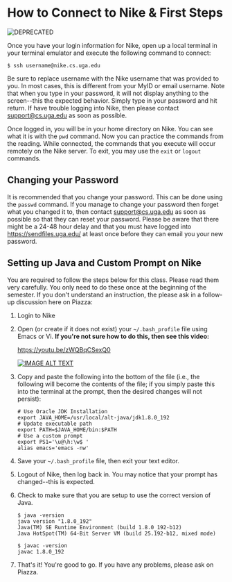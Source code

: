 # How to Connect to Nike & First Steps

![DEPRECATED](https://img.shields.io/badge/Deprecated%20Do%20Not%20Use-warning)

Once you have your login information for Nike, open up a local terminal 
in your terminal emulator and execute the following command to connect:

```
$ ssh username@nike.cs.uga.edu
``` 
 
Be sure to replace username with the Nike username that was provided to you. 
In most cases, this is different from your MyID or email username. 
Note that when you type in your password, it will not display anything to the 
screen--this the expected behavior. Simply type in your password and hit return. 
If have trouble logging into Nike, then please contact support@cs.uga.edu 
as soon as possible.
 
Once logged in, you will be in your home directory on Nike. 
You can see what it is with the `pwd` command. Now you can practice the commands 
from the reading. While connected, the commands that you execute will occur remotely 
on the Nike server. To exit, you may use the `exit` or `logout` commands. 
 
## Changing your Password
 
It is recommended that you change your password. 
This can be done using the `passwd` command. 
If you manage to change your password then forget what you changed it to, 
then contact support@cs.uga.edu as soon as possible so that they can reset your password. 
Please be aware that there might be a 24-48 hour delay and that you must have 
logged into https://sendfiles.uga.edu/ at least once before they can email you your new password. 
 
## Setting up Java and Custom Prompt on Nike
 
You are required to follow the steps below for this class. 
Please read them very carefully. You only need to do these once at the beginning of the semester. 
If you don't understand an instruction, the please ask in a follow-up discussion here on Piazza:
 
1. Login to Nike

1. Open (or create if it does not exist) your `~/.bash_profile` file using Emacs or Vi.
   **If you're not sure how to do this, then see this video:**
   
   https://youtu.be/zWQBqCSexQ0

   <a href="https://www.youtube.com/watch?v=zWQBqCSexQ0">
   <img src="https://img.youtube.com/vi/zWQBqCSexQ0/0.jpg?20190817_0" alt="IMAGE ALT TEXT">
   </a>
   

1. Copy and paste the following into the bottom of the file (i.e., the following will become
   the contents of the file; if you simply paste this into the terminal at the prompt,
   then the desired changes will not persist):

   ```
   # Use Oracle JDK Installation
   export JAVA_HOME=/usr/local/alt-java/jdk1.8.0_192
   # Update executable path
   export PATH=$JAVA_HOME/bin:$PATH
   # Use a custom prompt
   export PS1='\u@\h:\w$ '
   alias emacs='emacs -nw'
   ```

1. Save your `~/.bash_profile` file, then exit your text editor.

1. Logout of Nike, then log back in. You may notice that your prompt has changed--this is expected.

1. Check to make sure that you are setup to use the correct version of Java.

   ```
   $ java -version
   java version "1.8.0_192"
   Java(TM) SE Runtime Environment (build 1.8.0_192-b12)
   Java HotSpot(TM) 64-Bit Server VM (build 25.192-b12, mixed mode) 
   ```
   
   ```
   $ javac -version
   javac 1.8.0_192
   ```

1. That's it! You're good to go. If you have any problems, please ask on Piazza.
